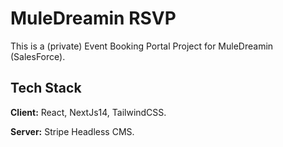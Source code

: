 
# MuleDreamin RSVP

This is a (private) Event Booking Portal Project for MuleDreamin (SalesForce).



## Tech Stack

**Client:** React, NextJs14, TailwindCSS.

**Server:** Stripe Headless CMS.

